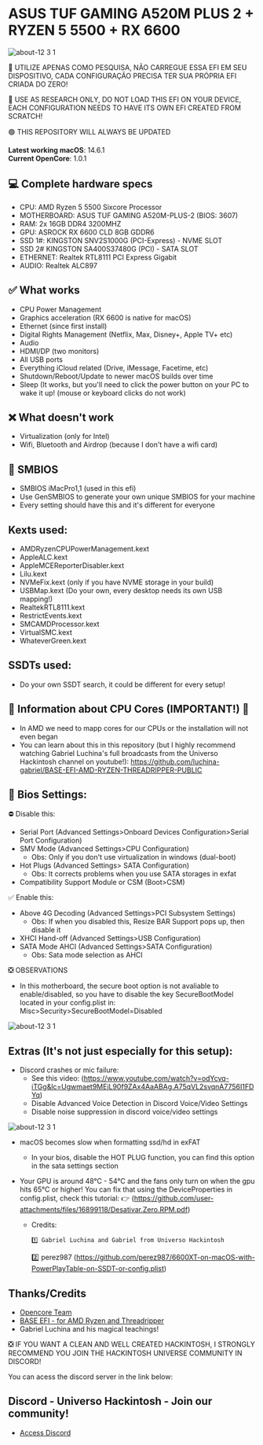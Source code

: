 # ASUS TUF GAMING A520M PLUS 2 + RYZEN 5 5500 + RX 6600 

![about-12 3 1](https://github.com/user-attachments/assets/566c877d-b08c-4e5c-8694-0d521199d2d0)



🔴 UTILIZE APENAS COMO PESQUISA, NÃO CARREGUE ESSA EFI EM SEU DISPOSITIVO, CADA CONFIGURAÇÃO PRECISA TER SUA PRÓPRIA EFI CRIADA DO ZERO!

🔴 USE AS RESEARCH ONLY, DO NOT LOAD THIS EFI ON YOUR DEVICE, EACH CONFIGURATION NEEDS TO HAVE ITS OWN EFI CREATED FROM SCRATCH!

🟢 THIS REPOSITORY WILL ALWAYS BE UPDATED

**Latest working macOS**: 14.6.1
<br>
**Current OpenCore**: 1.0.1

## 💻 Complete hardware specs
- CPU: AMD Ryzen 5 5500 Sixcore Processor
- MOTHERBOARD: ASUS TUF GAMING A520M-PLUS-2 (BIOS: 3607)
- RAM: 2x 16GB DDR4 3200MHZ
- GPU: ASROCK RX 6600 CLD 8GB GDDR6
- SSD 1#: KINGSTON SNV2S1000G (PCI-Express) - NVME SLOT
- SSD 2# KINGSTON SA400S37480G (PCI) - SATA SLOT
- ETHERNET: Realtek RTL8111 PCI Express Gigabit
- AUDIO: Realtek ALC897


## ✅ What works
- CPU Power Management
- Graphics acceleration (RX 6600 is native for macOS)
- Ethernet (since first install)
- Digital Rights Management (Netflix, Max, Disney+, Apple TV+ etc)
- Audio
- HDMI/DP (two monitors)
- All USB ports
- Everything iCloud related (Drive, iMessage, Facetime, etc)
- Shutdown/Reboot/Update to newer macOS builds over time
- Sleep (It works, but you'll need to click the power button on your PC to wake it up! (mouse or keyboard clicks do not work)

## ❌ What doesn't work
- Virtualization (only for Intel)
- Wifi, Bluetooth and Airdrop (because I don't have a wifi card)

## 🔐 SMBIOS
- SMBIOS iMacPro1,1 (used in this efi)
- Use GenSMBIOS to generate your own unique SMBIOS for your machine
- Every setting should have this and it's different for everyone

## Kexts used:
- AMDRyzenCPUPowerManagement.kext
- AppleALC.kext
- AppleMCEReporterDisabler.kext
- Lilu.kext
- NVMeFix.kext (only if you have NVME storage in your build)
- USBMap.kext (Do your own, every desktop needs its own USB mapping!)
- RealtekRTL8111.kext
- RestrictEvents.kext
- SMCAMDProcessor.kext
- VirtualSMC.kext
- WhateverGreen.kext

## SSDTs used:
- Do your own SSDT search, it could be different for every setup!

## 🔴 Information about CPU Cores (IMPORTANT!) 🔴
- In AMD we need to mapp cores for our CPUs or the installation will not even began
- You can learn about this in this repository (but I highly recommend watching Gabriel Luchina's full broadcasts from the Universo Hackintosh channel on youtube!): https://github.com/luchina-gabriel/BASE-EFI-AMD-RYZEN-THREADRIPPER-PUBLIC

## 🔐 Bios Settings:
⛔ Disable this:
- Serial Port (Advanced Settings>Onboard Devices Configuration>Serial Port Configuration)
- SMV Mode (Advanced Settings>CPU Configuration)
  - Obs: Only if you don't use virtualization in windows (dual-boot)
- Hot Plugs (Advanced Settings> SATA Configuration)
  - Obs: It corrects problems when you use SATA storages in exfat 
- Compatibility Support Module or CSM (Boot>CSM)

✅ Enable this:
- Above 4G Decoding (Advanced Settings>PCI Subsystem Settings)
  - Obs: If when you disabled this, Resize BAR Support pops up, then disable it
- XHCI Hand-off (Advanced Settings>USB Configuration)
- SATA Mode AHCI (Advanced Settings>SATA Configuration)
  - Obs: Sata mode selection as AHCI

❎ OBSERVATIONS
- In this motherboard, the secure boot option is not avaliable to enable/disabled, so you have to disable the key SecureBootModel located in your config.plist in: Misc>Security>SecureBootModel=Disabled
  
![about-12 3 1](https://github.com/user-attachments/assets/6b955c60-f072-456f-97b6-fb109281a5f6)

## Extras (It's not just especially for this setup):
- Discord crashes or mic failure:
	- See this video: (https://www.youtube.com/watch?v=odYcvq-iTGg&lc=Ugwmaet9MEjL90f9ZAx4AaABAg.A75qVL2svqnA7756I1FDYq)
	- Disable Advanced Voice Detection in Discord Voice/Video Settings
	- Disable noise suppression in discord voice/video settings

![about-12 3 1](https://github.com/user-attachments/assets/a97aaef2-d910-4e01-97d5-beaf2c018013)

- macOS becomes slow when formatting ssd/hd in exFAT
	- In your bios, disable the HOT PLUG function, you can find this option in the sata settings section

- Your GPU is around 48°C - 54°C and the fans only turn on when the gpu hits 65°C or higher! You can fix that using the DeviceProperties in config.plist, check this tutorial:
  👉 (https://github.com/user-attachments/files/16899118/Desativar.Zero.RPM.pdf)
  - Credits:

    	1️⃣ Gabriel Luchina and Gabriel from Universo Hackintosh
	2️⃣ perez987 (https://github.com/perez987/6600XT-on-macOS-with-PowerPlayTable-on-SSDT-or-config.plist)

## Thanks/Credits
- [Opencore Team](https://dortania.github.io/getting-started/)
- [BASE EFI - for AMD Ryzen and Threadripper](https://github.com/luchina-gabriel/BASE-EFI-AMD-RYZEN-THREADRIPPER-PUBLIC)
- Gabriel Luchina and his magical teachings!

❎ IF YOU WANT A CLEAN AND WELL CREATED HACKINTOSH, I STRONGLY RECOMMEND YOU JOIN THE HACKINTOSH UNIVERSE COMMUNITY IN DISCORD!

You can acess the discord server in the link below:

## Discord - Universo Hackintosh - Join our community!
- [Access Discord](https://discord.universohackintosh.com.br)
